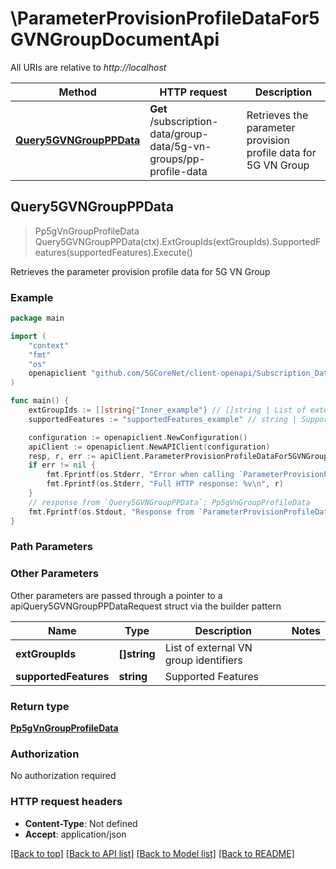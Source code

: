 # \ParameterProvisionProfileDataFor5GVNGroupDocumentApi

All URIs are relative to *http://localhost*

Method | HTTP request | Description
------------- | ------------- | -------------
[**Query5GVNGroupPPData**](ParameterProvisionProfileDataFor5GVNGroupDocumentApi.md#Query5GVNGroupPPData) | **Get** /subscription-data/group-data/5g-vn-groups/pp-profile-data | Retrieves the parameter provision profile data for 5G VN Group



## Query5GVNGroupPPData

> Pp5gVnGroupProfileData Query5GVNGroupPPData(ctx).ExtGroupIds(extGroupIds).SupportedFeatures(supportedFeatures).Execute()

Retrieves the parameter provision profile data for 5G VN Group

### Example

```go
package main

import (
    "context"
    "fmt"
    "os"
    openapiclient "github.com/5GCoreNet/client-openapi/Subscription_Data"
)

func main() {
    extGroupIds := []string{"Inner_example"} // []string | List of external VN group identifiers (optional)
    supportedFeatures := "supportedFeatures_example" // string | Supported Features (optional)

    configuration := openapiclient.NewConfiguration()
    apiClient := openapiclient.NewAPIClient(configuration)
    resp, r, err := apiClient.ParameterProvisionProfileDataFor5GVNGroupDocumentApi.Query5GVNGroupPPData(context.Background()).ExtGroupIds(extGroupIds).SupportedFeatures(supportedFeatures).Execute()
    if err != nil {
        fmt.Fprintf(os.Stderr, "Error when calling `ParameterProvisionProfileDataFor5GVNGroupDocumentApi.Query5GVNGroupPPData``: %v\n", err)
        fmt.Fprintf(os.Stderr, "Full HTTP response: %v\n", r)
    }
    // response from `Query5GVNGroupPPData`: Pp5gVnGroupProfileData
    fmt.Fprintf(os.Stdout, "Response from `ParameterProvisionProfileDataFor5GVNGroupDocumentApi.Query5GVNGroupPPData`: %v\n", resp)
}
```

### Path Parameters



### Other Parameters

Other parameters are passed through a pointer to a apiQuery5GVNGroupPPDataRequest struct via the builder pattern


Name | Type | Description  | Notes
------------- | ------------- | ------------- | -------------
 **extGroupIds** | **[]string** | List of external VN group identifiers | 
 **supportedFeatures** | **string** | Supported Features | 

### Return type

[**Pp5gVnGroupProfileData**](Pp5gVnGroupProfileData.md)

### Authorization

No authorization required

### HTTP request headers

- **Content-Type**: Not defined
- **Accept**: application/json

[[Back to top]](#) [[Back to API list]](../README.md#documentation-for-api-endpoints)
[[Back to Model list]](../README.md#documentation-for-models)
[[Back to README]](../README.md)

